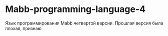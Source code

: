 # Mabb-programming-language-4
Язык программирования Mabb четвертой версии. Прошлая версия была плохая, признаю

